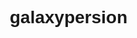 # galaxypersion
<!DOCTYPE html>
<html lang="en">
<head>
    <meta charset="UTF-8">
    <meta name="viewport" content="width=device-width, initial-scale=1.0">
    <title>Developer Portfolio</title>
    <style>
        /* ======= Basic Reset ======= */
        * { margin: 0; padding: 0; box-sizing: border-box; font-family: Arial, sans-serif; }

        body { background-color: #0f0f0f; color: #fff; line-height: 1.6; }

        header { background: #1f1f1f; padding: 20px 0; text-align: center; }
        header h1 { font-size: 2.5rem; color: #00ff99; }

        nav { margin-top: 10px; }
        nav a { color: #fff; margin: 0 15px; text-decoration: none; transition: 0.3s; }
        nav a:hover { color: #00ff99; }

        section { padding: 60px 20px; text-align: center; }
        section h2 { font-size: 2rem; margin-bottom: 20px; color: #00ff99; }

        .about, .projects, .contact { max-width: 1000px; margin: auto; }

        .project-card { background: #1a1a1a; padding: 20px; margin: 10px; border-radius: 10px; display: inline-block; width: 250px; transition: 0.3s; }
        .project-card:hover { transform: scale(1.05); background: #00ff99; color: #000; }

        footer { background: #1f1f1f; padding: 20px 0; text-align: center; }

        /* Button */
        button { background: #00ff99; color: #000; padding: 10px 20px; border: none; border-radius: 5px; cursor: pointer; transition: 0.3s; }
        button:hover { background: #fff; }

    </style>
</head>
<body>

    <!-- Header -->
    <header>
        <h1>Galaxy Player</h1>
        <nav>
            <a href="#about">About</a>
            <a href="#projects">Projects</a>
            <a href="#contact">Contact</a>
        </nav>
    </header>

    <!-- About Section -->
    <section id="about" class="about">
        <h2>About Me</h2>
        <p>Hello! I am a web developer. I love creating modern, responsive websites using HTML, CSS, and JavaScript.</p>
    </section>

    <!-- Projects Section -->
    <section id="projects" class="projects">
        <h2>My Projects</h2>
        <div class="project-card">
            <h3>Project 1</h3>
            <p>A responsive website using HTML, CSS, and JavaScript.</p>
        </div>
        <div class="project-card">
            <h3>Project 2</h3>
            <p>A JavaScript game with animations and interactions.</p>
        </div>
        <div class="project-card">
            <h3>Project 3</h3>
            <p>A portfolio website with modern design and style.</p>
        </div>
    </section>

    <!-- Contact Section -->
    <section id="contact" class="contact">
        <h2>Contact Me</h2>
        <p>If you want to contact me, click the button below:</p>
        <button onclick="contactMe()">Send Message</button>
    </section>

    <!-- Footer -->
    <footer>
        &copy; 2025 Galaxy Player. All rights reserved.
    </footer>

    <!-- JavaScript -->
    <script>
        function contactMe() {
            let name = prompt("Enter your name:");
            let message = prompt("Enter your message:");
            if(name && message) {
                alert("Thank you, " + name + "! Your message has been sent.");
            } else {
                alert("Please fill in your name and message!");
            }
        }
    </script>

</body>
</html>

